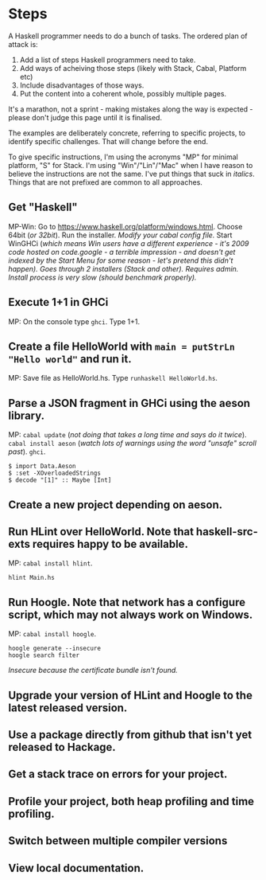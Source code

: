 # Steps

A Haskell programmer needs to do a bunch of tasks. The ordered plan of attack is:

1. Add a list of steps Haskell programmers need to take.
1. Add ways of acheiving those steps (likely with Stack, Cabal, Platform etc)
1. Include disadvantages of those ways.
1. Put the content into a coherent whole, possibly multiple pages.

It's a marathon, not a sprint - making mistakes along the way is expected - please don't judge this page until it is finalised.

The examples are deliberately concrete, referring to specific projects, to identify specific challenges. That will change before the end.

To give specific instructions, I'm using the acronyms "MP" for minimal platform, "S" for Stack. I'm using "Win"/"Lin"/"Mac" when I have reason to believe the instructions are not the same. I've put things that suck in _italics_. Things that are not prefixed are common to all approaches.

## Get "Haskell"

MP-Win: Go to https://www.haskell.org/platform/windows.html. Choose 64bit (_or 32bit_). Run the installer. _Modify your cabal config file._ Start WinGHCi (_which means Win users have a different experience - it's 2009 code hosted on code.google - a terrible impression - and doesn't get indexed by the Start Menu for some reason - let's pretend this didn't happen)._ _Goes through 2 installers (Stack and other)._ _Requires admin._ _Install process is very slow (should benchmark properly)._

## Execute 1+1 in GHCi

MP: On the console type `ghci`. Type 1+1.

## Create a file HelloWorld with `main = putStrLn "Hello world"` and run it.

MP: Save file as HelloWorld.hs. Type `runhaskell HelloWorld.hs`.

## Parse a JSON fragment in GHCi using the aeson library.

MP: `cabal update` (_not doing that takes a long time and says do it twice_). `cabal install aeson` (_watch lots of warnings using the word "unsafe" scroll past_). `ghci`.

```
$ import Data.Aeson
$ :set -XOverloadedStrings
$ decode "[1]" :: Maybe [Int]
```

## Create a new project depending on aeson.

## Run HLint over HelloWorld. Note that haskell-src-exts requires happy to be available.

MP: `cabal install hlint`.

```
hlint Main.hs
```

## Run Hoogle. Note that network has a configure script, which may not always work on Windows.

MP: `cabal install hoogle`.

```
hoogle generate --insecure
hoogle search filter
```

_Insecure because the certificate bundle isn't found._

## Upgrade your version of HLint and Hoogle to the latest released version.

## Use a package directly from github that isn't yet released to Hackage.

## Get a stack trace on errors for your project.

## Profile your project, both heap profiling and time profiling.

## Switch between multiple compiler versions

## View local documentation.
